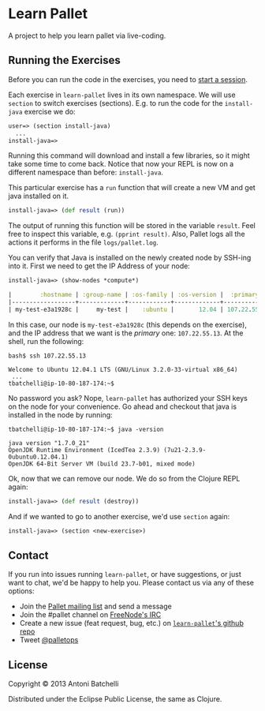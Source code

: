 # Learn Pallet

A project to help you learn pallet via live-coding.

## Running the Exercises

Before you can run the code in the exercises, you need to
[start a session](https://github.com/pallet/learn-pallet/wiki/Starting-a-Session).

Each exercise in `learn-pallet` lives in its own namespace. We will
use `section` to switch exercises (sections). E.g. to run the code
for the `install-java` exercise we do:

```clojure
user=> (section install-java)
  ...
install-java=>
```

Running this command will download and install a few libraries, so it
might take some time to come back. Notice that now your REPL is now on
a different namespace than before: `install-java`.

This particular exercise has a `run` function that will create a new
VM and get java installed on it.

```clojure
install-java=> (def result (run))
```

The output of running this function will be stored in the variable
`result`. Feel free to inspect this variable, e.g. `(pprint result)`.
Also, Pallet logs all the actions it performs in the file
`logs/pallet.log`.

You can verify that Java is installed on the newly created node by
SSH-ing into it. First we need to get the IP Address of your node:

```clojure
install-java=> (show-nodes *compute*)

|        :hostname | :group-name | :os-family | :os-version |  :primary-ip |   :private-ip | :terminated? |
|------------------+-------------+------------+-------------+--------------+---------------+--------------|
| my-test-e3a1928c |     my-test |    :ubuntu |       12.04 | 107.22.55.13 | 10.80.187.174 |        false |
```

In this case, our node is `my-test-e3a1928c` (this depends on the
exercise), and the IP address that we want is the _primary_ one:
`107.22.55.13`. At the shell, run the following:

```shell
bash$ ssh 107.22.55.13

Welcome to Ubuntu 12.04.1 LTS (GNU/Linux 3.2.0-33-virtual x86_64)
 ...
tbatchelli@ip-10-80-187-174:~$
```

No password you ask? Nope, `learn-pallet` has authorized your SSH keys
on the node for your convenience. Go ahead and checkout that java is
installed in the node by running:
```shell
tbatchelli@ip-10-80-187-174:~$ java -version

java version "1.7.0_21"
OpenJDK Runtime Environment (IcedTea 2.3.9) (7u21-2.3.9-0ubuntu0.12.04.1)
OpenJDK 64-Bit Server VM (build 23.7-b01, mixed mode)
```

Ok, now that we can remove our node. We do so from the Clojure REPL
again:

```clojure
install-java=> (def result (destroy))
```

And if we wanted to go to another exercise, we'd use `section` again:

```clojure
install-java=> (section <new-exercise>)
```

## Contact

If you run into issues running `learn-pallet`, or have
suggestions, or just want to chat, we'd be happy to help you. Please
contact us via any of these options:

 - Join the [Pallet mailing list][pallet-ml] and send a message
 - Join the #pallet channel on [FreeNode's IRC][freenode]
 - Create a new issue (feat request, bug, etc.) on
   [`learn-pallet`'s github repo][learn-pallet-issues]
 - Tweet [@palletops][palletops-tweet]

## License

Copyright © 2013 Antoni Batchelli

Distributed under the Eclipse Public License, the same as Clojure.

[java]: http://www.oracle.com/technetwork/java/javase/downloads/index.html
[jclouds]:
http://www.jclouds.org/documentation/reference/supported-providers/
[lein]: http://leiningen.org/#install
[lein-win]: http://leiningen-win-installer.djpowell.net
[vbox]: https://virtualbox.org
[vbox-dl]: https://www.virtualbox.org/wiki/Downloads
[vmfest]: https://github.com/tbatchelli/vmfest

[pallet-ml]: https://groups.google.com/forum/?fromgroups#!forum/pallet-clj
[freenode]: http://freenode.net/irc_servers.shtml
[learn-pallet-issues]: https://github.com/pallet/learn-pallet/issues
[palletops-tweet]: https://twitter.com/palletops
